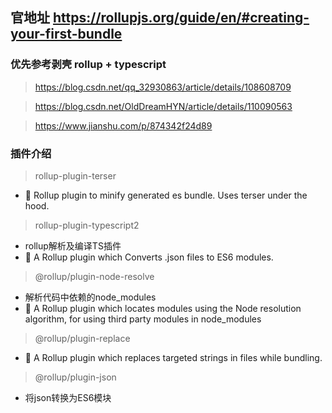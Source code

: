 
## 官地址 https://rollupjs.org/guide/en/#creating-your-first-bundle

### 优先参考剥壳 rollup + typescript
> https://blog.csdn.net/qq_32930863/article/details/108608709

> https://blog.csdn.net/OldDreamHYN/article/details/110090563

> https://www.jianshu.com/p/874342f24d89


### 插件介绍
> rollup-plugin-terser
- 🍣 Rollup plugin to minify generated es bundle. Uses terser under the hood.

> rollup-plugin-typescript2  
- rollup解析及编译TS插件    
- 🍣 A Rollup plugin which Converts .json files to ES6 modules.

> @rollup/plugin-node-resolve
- 解析代码中依赖的node_modules
- 🍣 A Rollup plugin which locates modules using the Node resolution algorithm, for using third party modules in node_modules

> @rollup/plugin-replace 
- 🍣 A Rollup plugin which replaces targeted strings in files while bundling.

> @rollup/plugin-json
- 将json转换为ES6模块
